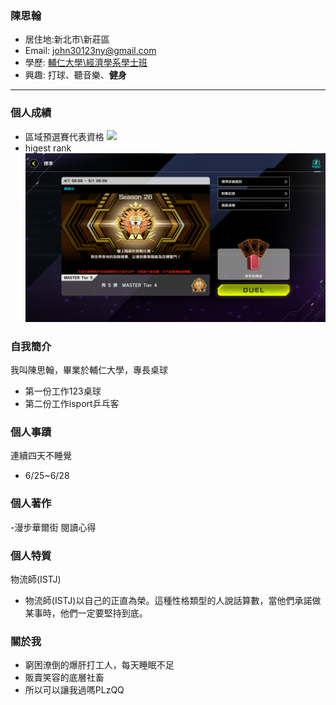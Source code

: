 ### 陳思翰

- 居住地:新北市\新莊區
- Email: john30123ny@gmail.com
- 學歷: [ 輔仁大學\經濟學系學士班 ](https://www.economics.fju.edu.tw/)
- 興趣: 打球、聽音樂、**健身**
<hr>

### 個人成績
- 區域預選賽代表資格
![](https://i.imgur.com/eJHGFRS.png)
- higest rank
![](pic.png)
### 自我簡介
我叫陳思翰，畢業於輔仁大學，專長桌球
- 第一份工作123桌球
- 第二份工作isport乒乓客
### 個人事蹟
連續四天不睡覺
- 6/25~6/28
### 個人著作
-漫步華爾街 閱讀心得
### 個人特質
物流師(ISTJ)
- 物流師(ISTJ)以自己的正直為榮。這種性格類型的人說話算數，當他們承諾做某事時，他們一定要堅持到底。
### 關於我
- 窮困潦倒的爆肝打工人，每天睡眠不足
- 販賣笑容的底層社畜
- 所以可以讓我過嗎PLzQQ
